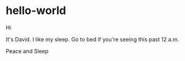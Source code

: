 # hello-world

Hi

It's David. I like my sleep. Go to bed if you're seeing this past 12 a.m.

Peace and Sleep
